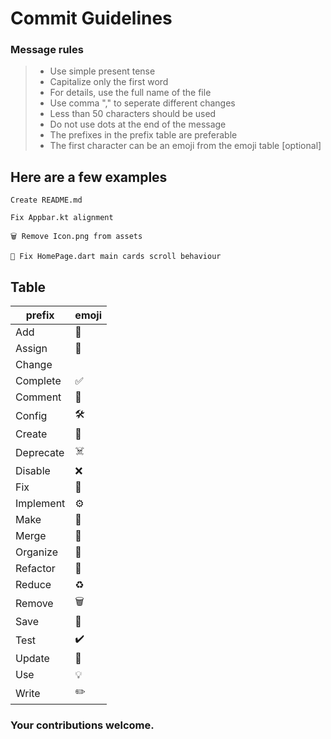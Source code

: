 # Commit Guidelines

### Message rules
> - Use simple present tense
> - Capitalize only the first word
> - For details, use the full name of the file
> - Use comma "," to seperate different changes
> - Less than 50 characters should be used
> - Do not use dots at the end of the message
> - The prefixes in the prefix table are preferable
> - The first character can be an emoji from the emoji table [optional]

## Here are a few examples
```
Create README.md
```
```
Fix Appbar.kt alignment
```
```
🗑 Remove Icon.png from assets
```
```
🔨 Fix HomePage.dart main cards scroll behaviour
```

## Table
| prefix          | emoji                                                              |
| --------------- | ------------------------------------------------------------------ |
| Add             | 🧾
| Assign          | 🙏
| Change          |
| Complete        | ✅
| Comment         | 💬
| Config          | 🛠️
| Create          | 📝
| Deprecate       | ☠️
| Disable         | ❌
| Fix             | 🔨
| Implement       | ⚙️
| Make            | 🔧
| Merge           | 🚧
| Organize        | 📁
| Refactor        | 🚀
| Reduce          | ♻️
| Remove          | 🗑
| Save            | 💾
| Test            | ✔️
| Update          | 📌
| Use             | 💡
| Write           | ✏️

### Your contributions welcome.
